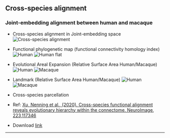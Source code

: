 ## Cross-species alignment

### Joint-embedding alignment between human and macaque

- Cross-species alignment in Joint-embedding space
![Cross-species alignment](https://github.com/TingsterX/alignment_macaque-human/animations/cross-species_alignment_28s.gif)

- Functional phylogenetic map  (functional connectivity homology index)
![Human](https://github.com/TingsterX/alignment_macaque-human/functional_homology/figures/figure_FHI_human__montage.png)
![Human flat](https://github.com/TingsterX/alignment_macaque-human/functional_homology/figures/figure_FHI_human__flat_L.png)

- Evolutional Areal Expansion (Relative Surface Area Human/Macaque)
![Human](https://github.com/TingsterX/alignment_macaque-human/area_expansion/figure_area_expansion_relative_0_36_human.png)
![Macaque](https://github.com/TingsterX/alignment_macaque-human/area_expansion/figure_area_expansion_relative_0_36_human.png)

- Landmark (Relative Surface Area Human/Macaque)
![Human](https://github.com/TingsterX/alignment_macaque-human/landmarks/landmark_human.png)
![Macaque](https://github.com/TingsterX/alignment_macaque-human/landmarks/landmark_macaque1.png)

- Cross-species parcellation


- Ref: [Xu, Nenning et al., (2020). Cross-species functional alignment reveals evolutionary hierarchy within the connectome. NeuroImage, 223,117346](https://www.sciencedirect.com/science/article/pii/S1053811920308326)

- Download [link](https://github.com/TingsterX/PRIME-DE/tree/master/macaque-human-alignment)


---